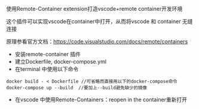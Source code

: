 使用Remote-Container extension打造vscode+remote container开发环境

这个插件可以实现vscode在container中打开，从而将vscode 和 container 无缝连接  

原理参看官方文档：https://code.visualstudio.com/docs/remote/containers  

- 安装remote-container 插件
- 建立Dockerfile, docker-compose.yml 
- 在terminal 中使用以下命令
```
docker build - < Dockerfile //可省略而直接用以下的docker-compose命令
docker-compose up --build  //要加上--build避免缺少的镜像
```
- 在vscode 中使用Remote-Containers：reopen in the container重新打开